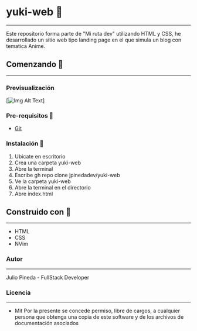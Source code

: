 # yuki-web 💼
* * *
Este repositorio forma parte de "Mi ruta dev" utilizando HTML y CSS, he desarrollado un sitio web tipo landing page en el que simula un blog con tematica Anime.


## Comenzando 🚀
* * *

### Previsualización
[![Img Alt Text](imagen)]

### Pre-requisitos 🔖
* [Git](https://git-scm.com/)
### Instalación 🔧
1. Ubicate en escritorio
2. Crea una carpeta yuki-web
3. Abre la terminal
4. Escribe  gh repo clone jpinedadev/yuki-web
5. Ve la carpeta yuki-web
6. Abre la terminal en el directorio
7. Abre index.html

## Construido con 🔨
* * *
- HTML
- CSS
- NVim

### Autor
* * *
Julio Pineda - FullStack Developer

### Licencia
***
* Mit
Por la presente se concede permiso, libre de cargos, a cualquier persona que obtenga una copia de este software y de los archivos de documentación asociados
